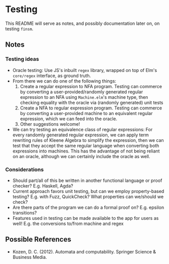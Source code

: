 # Testing

This README will serve as notes, and possibly documentation later on,
on testing `finsm`.

## Notes

### Testing ideas
- Oracle testing: Use JS's inbuilt `regex` library, wrapped on top of
  Elm's `core/regex` interface, as ground truth.
- From there we can do one of the following things:
  1. Create a regular expression to NFA program. Testing can commerce by
     converting a user-provided/randomly generated regular expression
     to an NFA using `Machine.elm`'s machine type, then checking equality
     with the oracle via (randomly generated) unit tests
  2. Create a NFA to regular expression program. Testing can commerce by
     converting a user-provided machine to an equivalent regular expression,
     which we can feed into the oracle.
  3. Other suggestions welcome!
- We can try testing an equivalence class of regular expressions: For every
  randomly generated regular expression, we can apply term rewriting rules
  of Kleene Algebra to simplify the expression, then we can test that
  they accept the same regular language when converting both expressions
  into machines. This has the advantage of not being reliant on an oracle,
  although we can certainly include the oracle as well.

### Considerations
- Should part/all of this be written in another functional language or proof checker?
  E.g. Haskell, Agda?
- Current approach favors unit testing, but can we employ property-based testing?
  E.g. with Fuzz, QuickCheck? What properties can we/should we check?
- Are there parts of the program we can do a formal proof on? E.g. epsilon transitions?
- Features used in testing can be made available to the app for users as well! E.g.
  the conversions to/from machine and regex

## Possible References
- Kozen, D. C. (2012). Automata and computability. Springer Science & Business Media.
